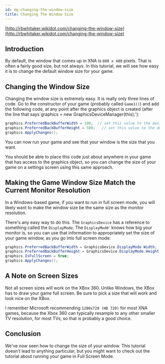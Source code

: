 ```yaml
---
id: mg-changing-the-window-size
title: Changing The Window Size
---
```


[http://rbwhitaker.wikidot.com/changing-the-window-size](http://rbwhitaker.wikidot.com/changing-the-window-size)

## Introduction
By default, the window that comes up in XNA is `800 x 480` pixels. That is often a fairly good size, but not always. In this tutorial, we will see how easy it is to change the default window size for your game.

## Changing the Window Size
Changing the window size is extremely easy. It is really only three lines of code. Go to the constructor of your game (probably called `Game1()`) and add the following code, at any point after the graphics object is created (after the line that says`graphics = new GraphicsDeviceManager(this);'):

```csharp
graphics.PreferredBackBufferWidth = 100;  // set this value to the desired width of your window
graphics.PreferredBackBufferHeight = 500;   // set this value to the desired height of your window
graphics.ApplyChanges();
```

You can now run your game and see that your window is the size that you want.

You should be able to place this code just about anywhere in your game that has access to the graphics object, so you can change the size of your game on a settings screen using this same approach.

## Making the Game Window Size Match the Current Monitor Resolution
In a Windows-based game, if you want to run in full screen mode, you will likely want to make the window size be the same size as the monitor resolution.

There's any easy way to do this. The `GraphicsDevice` has a reference to something called the `DisplayMode`. The `DisplayMod`e` knows how big your monitor is, so you can use that information to appropriately set the size of your game window, as you go into full screen mode:

```csharp
graphics.PreferredBackBufferWidth = GraphicsDevice.DisplayMode.Width;
graphics.PreferredBackBufferHeight = GraphicsDevice.DisplayMode.Height;
graphics.IsFullScreen = true;
graphics.ApplyChanges();
```

## A Note on Screen Sizes
Not all screen sizes will work on the XBox 360. Unlike Windows, the XBox has to draw your game full screen. Be sure to pick a size that will work and look nice on the XBox.

I remember Microsoft recommending `1280x720 (HD 720)` for most XNA games, because the Xbox 360 can typically resample to any other smaller TV resolution, for most TVs, so that is probably a good choice.

## Conclusion
We've now seen how to change the size of your window. This tutorial doesn't lead to anything particular, but you might want to check out the tutorial about running your game in Full Screen Mode.